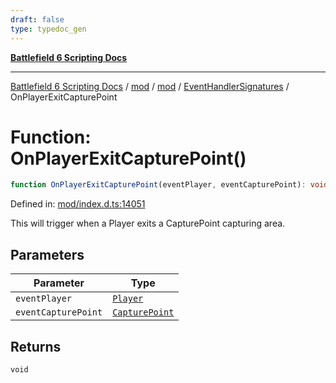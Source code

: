 ```yaml
---
draft: false
type: typedoc_gen
---
```


[**Battlefield 6 Scripting Docs**](../../../../_index.md)

***

[Battlefield 6 Scripting Docs](../../../../_index.md) / [mod](../../../_index.md) / [mod](../../_index.md) / [EventHandlerSignatures](../_index.md) / OnPlayerExitCapturePoint

# Function: OnPlayerExitCapturePoint()

```ts
function OnPlayerExitCapturePoint(eventPlayer, eventCapturePoint): void;
```

Defined in: [mod/index.d.ts:14051](https://github.com/battlefield-portal-community/portal-docs/blob/6d87e21c5922a3efb03c634dbe98e5fe6e797672/generators/santiago/mod/index.d.ts#L14051)

This will trigger when a Player exits a CapturePoint capturing area.

## Parameters

| Parameter | Type |
| ------ | ------ |
| `eventPlayer` | [`Player`](../../Player/_index.md) |
| `eventCapturePoint` | [`CapturePoint`](../../CapturePoint/_index.md) |

## Returns

`void`
